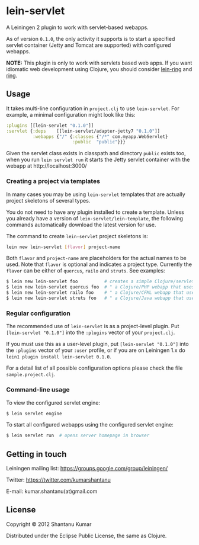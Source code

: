 # lein-servlet

A Leiningen 2 plugin to work with servlet-based webapps.

As of version `0.1.0`, the only activity it supports is to start a specified
servlet container (Jetty and Tomcat are supported) with configured webapps.

**NOTE:** This plugin is only to work with servlets based web apps. If you want
idiomatic web development using Clojure, you should consider
[lein-ring](https://github.com/weavejester/lein-ring)
and [ring](https://github.com/ring-clojure/ring).


## Usage

It takes multi-line configuration in `project.clj` to use `lein-servlet`. For
example, a minimal configuration might look like this:

```clojure
:plugins [[lein-servlet "0.1.0"]]
:servlet {:deps    [[lein-servlet/adapter-jetty7 "0.1.0"]]
          :webapps {"/" {:classes {"/*" com.myapp.WebServlet}
                         :public  "public"}}}
```

Given the servlet class exists in classpath and directory `public` exists too,
when you run `lein servlet run` it starts the Jetty servlet container with the
webapp at http://localhost:3000/


### Creating a project via templates

In many cases you may be using `lein-servlet` templates that are actually
project skeletons of several types.

You do not need to have any plugin installed to create a template. Unless you
already have a version of `lein-servlet/lein-template`, the following commands
automatically download the latest version for use.

The command to create `lein-servlet` project skeletons is:

```bash
lein new lein-servlet [flavor] project-name
```

Both `flavor` and `project-name` are placeholders for the actual names to be
used. Note that `flavor` is optional and indicates a project type. Currently
the `flavor` can be either of `quercus`, `railo` and `struts`. See examples:

```bash
$ lein new lein-servlet foo          # creates a simple Clojure/servlet webapp
$ lein new lein-servlet quercus foo  # " a Clojure/PHP webapp that uses Quercus
$ lein new lein-servlet railo foo    # " a Clojure/CFML webapp that uses Railo
$ lein new lein-servlet struts foo   # " a Clojure/Java webapp that uses Struts1
```


### Regular configuration

The recommended use of `lein-servlet` is as a project-level plugin. Put
`[lein-servlet "0.1.0"]` into the `:plugins` vector of your `project.clj`.

If you must use this as a user-level plugin, put `[lein-servlet "0.1.0"]`
into the `:plugins` vector of your `:user` profile, or if you are on
Leiningen 1.x do `lein1 plugin install lein-servlet 0.1.0`.

For a detail list of all possible configuration options please check the file
`sample.project.clj`.


### Command-line usage

To view the configured servlet engine:

```bash
$ lein servlet engine
```

To start all configured webapps using the configured servlet engine:

```bash
$ lein servlet run  # opens server homepage in browser
```


## Getting in touch

Leiningen mailing list: https://groups.google.com/group/leiningen/

Twitter: https://twitter.com/kumarshantanu

E-mail: kumar.shantanu(at)gmail.com


## License

Copyright © 2012 Shantanu Kumar

Distributed under the Eclipse Public License, the same as Clojure.
